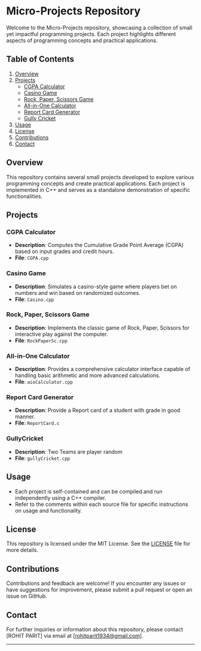 
# Micro-Projects Repository

Welcome to the Micro-Projects repository, showcasing a collection of small yet impactful programming projects. Each project highlights different aspects of programming concepts and practical applications.

## Table of Contents

1. [Overview](#overview)
2. [Projects](#projects)
   - [CGPA Calculator](#cgpa-calculator)
   - [Casino Game](#casino-game)
   - [Rock, Paper, Scissors Game](#rock-paper-scissors-game)
   - [All-in-One Calculator](#all-in-one-calculator)
   - [Report Card Generator](#all-in-one-calculator)
   - [Gully Cricket](#all-in-one-calculator)
3. [Usage](#usage)
4. [License](#license)
5. [Contributions](#contributions)
6. [Contact](#contact)

## Overview

This repository contains several small projects developed to explore various programming concepts and create practical applications. Each project is implemented in C++ and serves as a standalone demonstration of specific functionalities.

## Projects

### CGPA Calculator

- **Description**: Computes the Cumulative Grade Point Average (CGPA) based on input grades and credit hours.
- **File**: `CGPA.cpp`

### Casino Game

- **Description**: Simulates a casino-style game where players bet on numbers and win based on randomized outcomes.
- **File**: `Casino.cpp`

### Rock, Paper, Scissors Game

- **Description**: Implements the classic game of Rock, Paper, Scissors for interactive play against the computer.
- **File**: `RockPaperSc.cpp`

### All-in-One Calculator

- **Description**: Provides a comprehensive calculator interface capable of handling basic arithmetic and more advanced calculations.
- **File**: `aioCalculator.cpp`

### Report Card Generator

- **Description**: Provide a Report card of a student with grade in good manner.
- **File**: `ReportCard.c`

### GullyCricket

- **Description**: Two Teams are player random
- **File**: `gullyCricket.cpp`

## Usage

- Each project is self-contained and can be compiled and run independently using a C++ compiler.
- Refer to the comments within each source file for specific instructions on usage and functionality.

## License

This repository is licensed under the MIT License. See the [LICENSE](LICENSE) file for more details.

## Contributions

Contributions and feedback are welcome! If you encounter any issues or have suggestions for improvement, please submit a pull request or open an issue on GitHub.

## Contact

For further inquiries or information about this repository, please contact [ROHIT PARIT] via email at [rohitparit1934@gmail.com].

---

